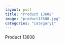 ```yaml
---
layout: post
title: "Product 13608"
image: "product13608.jpg"
categories: "category1"
---
```

Product 13608
